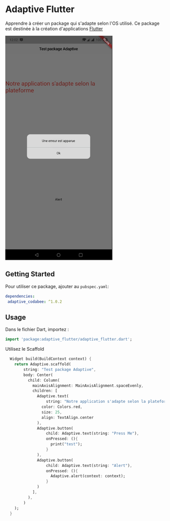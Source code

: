 # Adaptive Flutter

Apprendre à créer un package qui s'adapte selon l'OS utilisé.
Ce package est destinée à la création d'applications [Flutter](https://flutter.io)

![ScreenShot](https://github.com/fabienlierville/adaptive_flutter/blob/master/screenshots/screen01.PNG)

## Getting Started

Pour utiliser ce package, ajouter au `pubspec.yaml`:

```yaml
dependencies:
 adaptive_codabee: ^1.0.2
```

## Usage

Dans le fichier Dart, importez :
```dart
import 'package:adaptive_flutter/adaptive_flutter.dart';
```

Utilisez le Scaffold
```dart
  Widget build(BuildContext context) {
    return Adaptive.scaffold(
        string: "Test package Adaptive",
        body: Center(
          child: Column(
            mainAxisAlignment: MainAxisAlignment.spaceEvenly,
            children: [
              Adaptive.text(
                  string: "Notre application s'adapte selon la plateforme",
                color: Colors.red,
                size: 25,
                align: TextAlign.center
              ),
              Adaptive.button(
                  child: Adaptive.text(string: "Press Me"),
                  onPressed: (){
                    print("test");
                  }
              ),
              Adaptive.button(
                  child: Adaptive.text(string: "Alert"),
                  onPressed: (){
                    Adaptive.alert(context: context);
                  }
              )
            ],
          ),
        )
    );
  }
```


